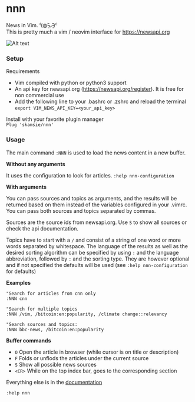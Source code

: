 # nnn

News in Vim. ⁽(◍˃̵͈̑ᴗ˂̵͈̑)⁽  
This is pretty much a vim / neovim interface for https://newsapi.org  


![Alt text](https://github.com/skamsie/nnn/raw/master/nnn.png)

### Setup

Requirements

* Vim compiled with python or python3 support
* An api key for newsapi.org (https://newsapi.org/register). It is free for non
  commercial use
* Add the following line to your .bashrc or .zshrc and reload the terminal  
  `export VIM_NEWS_API_KEY=<your_api_key>`


Install with your favorite plugin manager  
`Plug 'skamsie/nnn'`

### Usage

The main command `:NNN` is used to load the news content in a new buffer.

<strong>Without any arguments</strong>

It uses the configuration to look for articles. `:help nnn-configuration`

**With arguments**

You can pass sources and topics as arguments, and the results will be returned
based on them instead of the variables configured in your .vimrc. You can pass
both sources and topics separated by commas.

Sources are the source ids from newsapi.org. Use `S` to show all sources or
check the api documentation.

Topics have to start with a `/` and consist of a string of one word or more words
separated by whitespace. The language of the results as well as the desired
sorting algorithm can be specified by using `:` and the language abbreviation,
followed by `:` and the sorting type. They are however optional and if not
specified the defaults will be used (see `:help nnn-configuration` for defaults)

**Examples**

```vim
"Search for articles from cnn only
:NNN cnn

"Search for multiple topics
:NNN /vim, /bitcoin:en:popularity, /climate change::relevancy

"Search sources and topics:
:NNN bbc-news, /bitcoin:en:popularity
```

**Buffer commands**

* `O` Open the article in browser (while cursor is on title or description)
* `F` Folds or unflods the articles under the current source
* `S` Show all possible news sources
* `<CR>` While on the top index bar, goes to the corresponding section

Everything else is in the [documentation](https://github.com/skamsie/nnn/raw/master/doc/nnn.txt)

`:help nnn`

